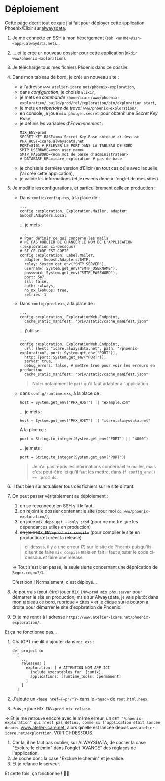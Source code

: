 # Déploiement

Cette page décrit tout ce que j'ai fait pour déployer cette application Phoenix/Elixir sur [alwaysdata](https://alwaysdata.com).

1. Je me connecte en SSH à mon hébergement (`ssh <uname>@ssh-<app>.alwaydata.net`)…
1. … et je crée un nouveau dossier pour cette application (`mkdir www/phoenix-exploration`).
1. Je télécharge tous mes fichiers Phoenix dans ce dossier.
1. Dans mon tableau de bord, je crée un nouveau site :
    * à l'adresse `www.atelier-icare.net/phoenix-exploration`,
    * dans _configuration_, je choisis `Elixir`,
    * je mets en _commande_ `/home/icare/www/phoenix-exploration/_build/prod/rel/exploration/bin/exploration start`,
    * je mets en _répertoire de travail_ `www/phoenix-exploration/`,
    * en console, je joue `mix phx.gen.secret` pour obtenir une *Secret Key Base*,
    * je définis les variables d'_Environnement_ :
      ~~~
      MIX_ENV=prod
      SECRET_KEY_BASE=<ma Secret Key Base obtenue ci-dessus>
      PHX_HOST=icare.alwaysdata.net
      PORT=8101 # RELEVER LE PORT DANS LA TABLEAU DE BORD
      SMTP_USERNAME=<mon user name>
      SMTP_PASSWORD=<nom mot de passe d'administrateur>
      # DATABASE_URL=icare_exploration # pas de base
      ~~~
    * je choisis la dernière version d'Elixir (en tout cas celle avec laquelle j'ai créé cette application),
    * je valide les informations (et je reviens donc à l'onglet de mes sites).
1. Je modifie les configurations, et particulièrement celle en production :
    * Dans `config/config.exs`, à la place de :

      ~~~
      ...
      config :exploration, Exploration.Mailer, adapter: Swoosh.Adapters.Local

      ~~~

      … je mets :

      ~~~
      ...
      # Pour définir ce qui concerne les mails
      # NE PAS OUBLIER DE CHANGER LE NOM DE L'APPLICATION (:exploration ci-dessous)
      # SI CE CODE EST COPIÉ
      config :exploration, Label.Mailer, 
        adapter: Swoosh.Adapters.SMTP,
        relay: System.get_env("SMTP_SERVER"),
        username: System.get_env("SMTP_USERNAME"),
        password: System.get_env("SMTP_PASSWORD"),
        port: 587,
        ssl: false,
        auth: :always,
        no_mx_lookups: true,
        retries: 1

      ~~~

    * Dans `config/prod.exs`, à la place de :
      
      ~~~
      ...
      config :exploration, ExplorationWeb.Endpoint,
        cache_static_manifest: "priv/static/cache_manifest.json"
      ~~~

      … j'utilise :

      ~~~
      ...
      config :exploration, ExplorationWeb.Endpoint,
        url: [host: "icare.alwaysdata.net", path: "/phoenix-exploration", port: System.get_env("PORT")],
        http: [port: System.get_env("PORT")],
        server: true,
        debug_errors: false, # mettre true pour voir les erreurs en production
        cache_static_manifest: "priv/static/cache_manifest.json"
      ~~~

      > Noter notamment le `path` qu'il faut adapter à l'application.
    * dans `config/runtime.exs`, à la place de :

      ~~~
      host = System.get_env("PHX_HOST") || "example.com"
      ~~~

      … je mets :

      ~~~
      host = System.get_env("PHX_HOST") || "icare.alwaysdata.net"
      ~~~

      À la plce de :

      ~~~
      port = String.to_integer(System.get_env("PORT") || "4000")
      ~~~

      … je mets :

      ~~~
      port = String.to_integer(System.get_env("PORT"))
      ~~~

      > Je n'ai pas repris les informations concernant le mailer, mais c'est peut-être ici qu'il faut les mettre, dans `if config_env() == :prod do`.
1. Il faut bien sûr actualiser tous ces fichiers sur le site distant.
1. On peut passer véritablement au déploiement :
    1. on se reconnecte en SSH s'il le faut, 
    1. on rejoint le dossier contenant le site (pour moi `cd www/phoenix-exploration/`),
    1. on joue `mix deps.get --only prod` (pour ne mettre que les dépendances utiles en production)
    1. <strike>on joue `MIX_ENV=prod mix compile`</strike> (pour compiler le site en production et créer la release)

      > ci-dessus, il y a une erreur (?) sur le site de Phoenix puisqu'ils disent de faire `mix compile` mais en fait il faut ajouter le code ci-dessous et faire une release.

    => Tout s'est bien passé, la seule alerte concernant une déprécation de `Regex.regex?/1`.

    C'est bon ! Normalement, c'est déployé…
1. Je pourrais (peut-être) jouer `MIX_ENV=prod mix phx.server` pour démarrer le site en production, mais sur Alwaysdata, je vais plutôt dans mon tableau de bord, rubrique « Sites » et je clique sur le bouton à droite pour démarrer le site d'exploration de Phoenix.
1. Et je me rends à l'adresse `https://www.atelier-icare.net/phoenix-exploration/`.

  Et ça ne fonctionne pas…

1. ChatGPT me dit d'ajouter dans `mix.exs` :

    ~~~
    def project do
      [
        ...      
        releases: [
          exploration: [ # ATTENTION NOM APP ICI
            include_executables_for: [:unix],
            applications: [runtime_tools: :permanent]
          ]
        ]
      ]
    ~~~

1. J'ajoute un `<base href={~p"/"}>` dans le `<head>` de `root.html.heex`.
1. Puis je joue `MIX_ENV=prod mix release`.

  => Et je me retrouve encore avec le même erreur, un `GET "/phoenix-exploration" qui n'est pas défini, comme si l'application était lancée depuis `www.atelier-icare.net` alors qu'elle est lancée depuis `www.atelier-icare.net/exploration`. VOIR CI-DESSOUS.
1. Car là, il ne faut pas oublier, sur ALWAYSDATA, de cocher la case "Exclure le chemin" dans l'onglet "AVANCÉ" des réglages de l'application.
1. Je coche donc la case "Exclure le chemin" et je valide.
1. Et je relance le serveur.

  Et cette fois, ça fonctionne ! 🥳😎

